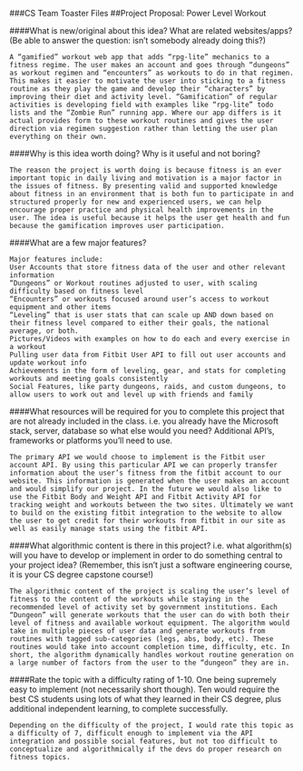 ###CS Team Toaster Files
##Project Proposal: Power Level Workout


####What is new/original about this idea? What are related websites/apps? (Be able to answer the question: isn’t somebody already doing this?)

	A “gamified” workout web app that adds “rpg-lite” mechanics to a fitness regime. The user makes an account and goes through “dungeons” as workout regimen and “encounters” as workouts to do in that regimen. This makes it easier to motivate the user into sticking to a fitness routine as they play the game and develop their “characters” by improving their diet and activity level. “Gamification” of regular activities is developing field with examples like “rpg-lite” todo lists and the “Zombie Run” running app. Where our app differs is it actual provides form to these workout routines and gives the user direction via regimen suggestion rather than letting the user plan everything on their own.


####Why is this idea worth doing? Why is it useful and not boring?
	
	The reason the project is worth doing is because fitness is an ever important topic in daily living and motivation is a major factor in the issues of fitness. By presenting valid and supported knowledge about fitness in an environment that is both fun to participate in and structured properly for new and experienced users, we can help encourage proper practice and physical health improvements in the user. The idea is useful because it helps the user get health and fun because the gamification improves user participation.

####What are a few major features?

    Major features include:
    User Accounts that store fitness data of the user and other relevant information
    “Dungeons” or Workout routines adjusted to user, with scaling difficulty based on fitness level
    “Encounters” or workouts focused around user’s access to workout equipment and other items
    “Leveling” that is user stats that can scale up AND down based on their fitness level compared to either their goals, the national average, or both.
    Pictures/Videos with examples on how to do each and every exercise in a workout
    Pulling user data from Fitbit User API to fill out user accounts and update workout info
    Achievements in the form of leveling, gear, and stats for completing workouts and meeting goals consistently  
    Social Features, like party dungeons, raids, and custom dungeons, to allow users to work out and level up with friends and family

####What resources will be required for you to complete this project that are not already included in the class. i.e. you already have the Microsoft stack, server, database so what else would you need? Additional API’s, frameworks or platforms you’ll need to use.

	The primary API we would choose to implement is the Fitbit user account API. By using this particular API we can properly transfer information about the user’s fitness from the fitbit account to our website. This information is generated when the user makes an account and would simplify our project. In the future we would also like to use the Fitbit Body and Weight API and Fitbit Activity API for tracking weight and workouts between the two sites. Ultimately we want to build on the existing fitbit integration to the website to allow the user to get credit for their workouts from fitbit in our site as well as easily manage stats using the fitbit API.

####What algorithmic content is there in this project? i.e. what algorithm(s) will you have to develop or implement in order to do something central to your project idea? (Remember, this isn’t just a software engineering course, it is your CS degree capstone course!)

	The algorithmic content of the project is scaling the user’s level of fitness to the content of the workouts while staying in the recommended level of activity set by government institutions. Each “Dungeon” will generate workouts that the user can do with both their level of fitness and available workout equipment. The algorithm would take in multiple pieces of user data and generate workouts from routines with tagged sub-categories (legs, abs, body, etc). These routines would take into account completion time, difficulty, etc. In short, the algorithm dynamically handles workout routine generation on a large number of factors from the user to the “dungeon” they are in.

####Rate the topic with a difficulty rating of 1-10. One being supremely easy to implement (not necessarily short though). Ten would require the best CS students using lots of what they learned in their CS degree, plus additional independent learning, to complete successfully.

	Depending on the difficulty of the project, I would rate this topic as a difficulty of 7, difficult enough to implement via the API integration and possible social features, but not too difficult to conceptualize and algorithmically if the devs do proper research on fitness topics.